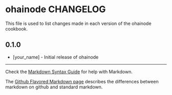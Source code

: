 # ohainode CHANGELOG

This file is used to list changes made in each version of the ohainode cookbook.

## 0.1.0
- [your_name] - Initial release of ohainode

- - -
Check the [Markdown Syntax Guide](http://daringfireball.net/projects/markdown/syntax) for help with Markdown.

The [Github Flavored Markdown page](http://github.github.com/github-flavored-markdown/) describes the differences between markdown on github and standard markdown.
